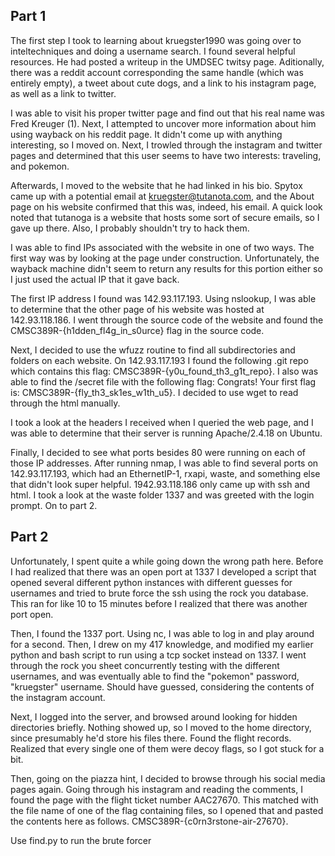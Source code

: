 ## Part 1

The first step I took to learning about kruegster1990 was going over to inteltechniques and doing a username search.
I found several helpful resources.  He had posted a writeup in the UMDSEC twitsy page.  Aditionally, there was a reddit account corresponding the same handle (which was entirely empty), a tweet about cute dogs, and a link to his instagram page, as well as a link to twitter.

I was able to visit his proper twitter page and find out that his real name was Fred Kreuger (1).
Next, I attempted to uncover more information about him using wayback on his reddit page.  It didn't come up with anything interesting, so I moved on.  Next, I trowled through the instagram and twitter pages and determined that this user seems to have two interests: traveling, and pokemon.

Afterwards, I moved to the website that he had linked in his bio.  Spytox came up with a potential email at kruegster@tutanota.com, and the About page on his website confirmed that this was, indeed, his email. A quick look noted that tutanoga is a website that hosts some sort of secure emails, so I gave up there.  Also, I probably shouldn't try to hack them.

I was able to find IPs associated with the website in one of two ways.  The first way was by looking at the page under construction.  Unfortunately, the wayback machine didn't seem to return any results for this portion either so I just used the actual IP that it gave back.

The first IP address I found was 142.93.117.193.  Using nslookup, I was able to determine that the other page of his website was hosted at 142.93.118.186.  I went through the source code of the website and found the  CMSC389R-{h1dden_fl4g_in_s0urce}  flag in the source code.

Next, I decided to use the wfuzz routine to find all subdirectories and folders on each website.  On 142.93.117.193 I found the following .git repo which contains this flag: CMSC389R-{y0u_found_th3_g1t_repo}. I also was able to find the /secret file with the following flag: 
	Congrats!  Your first flag is: 
	CMSC389R-{fly_th3_sk1es_w1th_u5}.  I decided to use wget to read through the html manually.

I took a look at the headers I received when I queried the web page, and I was able to determine that their server is running Apache/2.4.18 on Ubuntu.

Finally, I decided to see what ports besides 80 were running on each of those IP addresses.  After running nmap, I was able to find several ports on 142.93.117.193, which had an EthernetIP-1, rxapi, waste, and something else that didn't look super helpful.  1942.93.118.186 only came up with ssh and html.  I took a look at the waste folder 1337 and was greeted with the login prompt. On to part 2.

## Part 2

Unfortunately, I spent quite a while going down the wrong path here.  Before I had realized that there was an open port at 1337 I developed a script that opened several different python instances with different guesses for usernames and tried to brute force the ssh using the rock you database.  This ran for like 10 to 15 minutes before I realized that there was another port open.

Then, I found the 1337 port.  Using nc, I was able to log in and play around for a second.  Then, I drew on my 417 knowledge, and modified my earlier python and bash script to run using a tcp socket instead on 1337.  I went through the rock you sheet concurrently testing with the different usernames, and was eventually able to find the "pokemon" password, "kruegster" username.  Should have guessed, considering the contents of the instagram account.

Next, I logged into the server, and browsed around looking for hidden directories briefly.  Nothing showed up, so I moved to the home directory, since presumably he'd store his files there.  Found the flight records.  Realized that every single one of them were decoy flags, so I got stuck for a bit.

Then, going on the piazza hint, I decided to browse through his social media pages again.  Going through his instagram and reading the comments, I found the page with the flight ticket number AAC27670.  This matched with the file name of one of the flag containing files, so I opened that and pasted the contents here as follows.  CMSC389R-{c0rn3rstone-air-27670}.

Use find.py <username> to run the brute forcer
